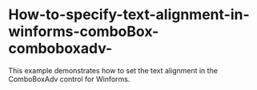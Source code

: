 # How-to-specify-text-alignment-in-winforms-comboBox-comboboxadv-
This example demonstrates how to set the text alignment in the ComboBoxAdv control for Winforms.
